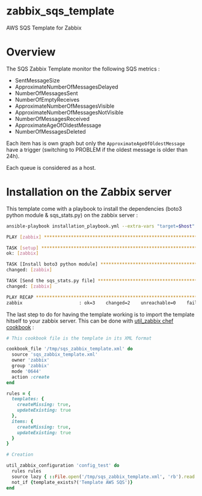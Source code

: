 zabbix_sqs_template
===================

AWS SQS Template for Zabbix

# Overview

The SQS Zabbix Template monitor the following SQS metrics :

- SentMessageSize
- ApproximateNumberOfMessagesDelayed
- NumberOfMessagesSent
- NumberOfEmptyReceives
- ApproximateNumberOfMessagesVisible
- ApproximateNumberOfMessagesNotVisible
- NumberOfMessagesReceived
- ApproximateAgeOfOldestMessage
- NumberOfMessagesDeleted

Each item has is own graph but only the `ApproximateAgeOfOldestMessage` have a trigger (switching to PROBLEM if the oldest message is older than 24h).

Each queue is considered as a host.

# Installation on the Zabbix server

This template come with a playbook to install the dependencies (boto3 python module & sqs_stats.py) on the zabbix server :

```bash
ansible-playbook installation_playbook.yml --extra-vars "target=$host"

PLAY [zabbix] ******************************************************************

TASK [setup] *******************************************************************
ok: [zabbix]

TASK [Install boto3 python module] *********************************************
changed: [zabbix]

TASK [Send the sqs_stats.py file] **********************************************
changed: [zabbix]

PLAY RECAP *********************************************************************
zabbix                     : ok=3    changed=2    unreachable=0    failed=0
```

The last step to do for having the template working is to import the template hitself to your zabbix server.
This can be done with [util_zabbix chef cookbook](https://github.com/julienlevasseur/util_zabbix) :

```ruby
# This cookbook file is the template in its XML format

cookbook_file '/tmp/sqs_zabbix_template.xml' do
  source 'sqs_zabbix_template.xml'
  owner 'zabbix'
  group 'zabbix'
  mode '0644'
  action :create
end

rules = {
  templates: {
    createMissing: true,
    updateExisting: true
  },
  items: {
    createMissing: true,
    updateExisting: true
  }
}

# Creation

util_zabbix_configuration 'config_test' do
  rules rules
  source lazy { ::File.open('/tmp/sqs_zabbix_template.xml', 'rb').read }
  not_if {template_exists?('Template AWS SQS')}
end
```

